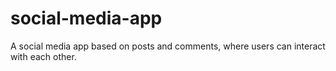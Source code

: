# social-media-app
A social media app based on posts and comments, where users can interact with each other.

